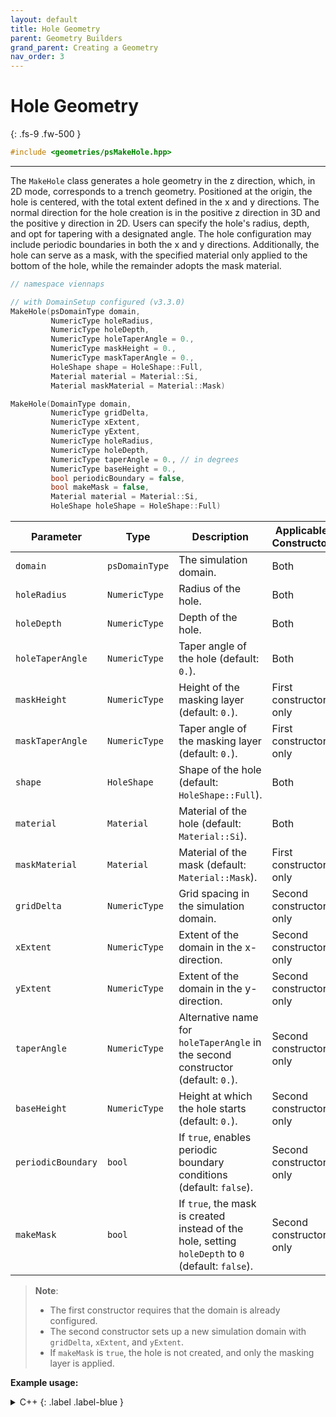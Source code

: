 ```yaml
---
layout: default
title: Hole Geometry
parent: Geometry Builders
grand_parent: Creating a Geometry
nav_order: 3
---
```


# Hole Geometry
{: .fs-9 .fw-500 }

```c++
#include <geometries/psMakeHole.hpp> 
```
---

The `MakeHole` class generates a hole geometry in the z direction, which, in 2D mode, corresponds to a trench geometry. Positioned at the origin, the hole is centered, with the total extent defined in the x and y directions. The normal direction for the hole creation is in the positive z direction in 3D and the positive y direction in 2D. Users can specify the hole's radius, depth, and opt for tapering with a designated angle. The hole configuration may include periodic boundaries in both the x and y directions. 
Additionally, the hole can serve as a mask, with the specified material only applied to the bottom of the hole, while the remainder adopts the mask material.

```c++
// namespace viennaps

// with DomainSetup configured (v3.3.0)
MakeHole(psDomainType domain, 
         NumericType holeRadius, 
         NumericType holeDepth,
         NumericType holeTaperAngle = 0., 
         NumericType maskHeight = 0.,
         NumericType maskTaperAngle = 0., 
         HoleShape shape = HoleShape::Full,
         Material material = Material::Si,
         Material maskMaterial = Material::Mask)

MakeHole(DomainType domain,
         NumericType gridDelta,
         NumericType xExtent, 
         NumericType yExtent,
         NumericType holeRadius,
         NumericType holeDepth,
         NumericType taperAngle = 0., // in degrees
         NumericType baseHeight = 0.,
         bool periodicBoundary = false,
         bool makeMask = false,
         Material material = Material::Si,
         HoleShape holeShape = HoleShape::Full)
```

| Parameter          | Type           | Description  | Applicable Constructor |
|-------------------|---------------|--------------|------------------------|
| `domain`         | `psDomainType` | The simulation domain. | Both |
| `holeRadius`     | `NumericType`  | Radius of the hole. | Both |
| `holeDepth`      | `NumericType`  | Depth of the hole. | Both |
| `holeTaperAngle` | `NumericType`  | Taper angle of the hole (default: `0.`). | Both |
| `maskHeight`     | `NumericType`  | Height of the masking layer (default: `0.`). | First constructor only |
| `maskTaperAngle` | `NumericType`  | Taper angle of the masking layer (default: `0.`). | First constructor only |
| `shape`          | `HoleShape`    | Shape of the hole (default: `HoleShape::Full`). | Both |
| `material`       | `Material`     | Material of the hole (default: `Material::Si`). | Both |
| `maskMaterial`   | `Material`     | Material of the mask (default: `Material::Mask`). | First constructor only |
| `gridDelta`      | `NumericType`  | Grid spacing in the simulation domain. | Second constructor only |
| `xExtent`        | `NumericType`  | Extent of the domain in the x-direction. | Second constructor only |
| `yExtent`        | `NumericType`  | Extent of the domain in the y-direction. | Second constructor only |
| `taperAngle`     | `NumericType`  | Alternative name for `holeTaperAngle` in the second constructor (default: `0.`). | Second constructor only |
| `baseHeight`     | `NumericType`  | Height at which the hole starts (default: `0.`). | Second constructor only |
| `periodicBoundary` | `bool`       | If `true`, enables periodic boundary conditions (default: `false`). | Second constructor only |
| `makeMask`       | `bool`         | If `true`, the mask is created instead of the hole, setting `holeDepth` to `0` (default: `false`). | Second constructor only |

> **Note**:  
> - The first constructor requires that the domain is already configured.  
> - The second constructor sets up a new simulation domain with `gridDelta`, `xExtent`, and `yExtent`.  
> - If `makeMask` is `true`, the hole is not created, and only the masking layer is applied.  

__Example usage:__

<details markdown="1">
<summary markdown="1">
C++
{: .label .label-blue }
</summary>
```c++
// namespace viennaps

// with DomainSetup configured (v3.3.0)
auto domain = SmartPointer<Domain<NumericType, D>>::New(0.5, 10., 10., BoundaryType::REFLECTIVE_BOUNDARY);
MakeHole<NumericType, D>(domain, 5.0, 5.0, 10., 0., 0., HoleShape::Quarter, Material::Si, Material::Mask)
    .apply();

// without DomainSetup
auto domain = SmartPointer<Domain<NumericType, D>>::New();
MakeHole<NumericType, D>(domain, 0.5, 10.0, 10.0, 2.5, 5.0, 10., 0., false,
                         false, Material::Si)
    .apply();
```
</details>

<details markdown="1">
<summary markdown="1">
Python
{: .label .label-green }
</summary>
```python
# with DomainSetup configured (v3.3.0)
domain = vps.Domain(gridDelta=0.5, 
                    xExtent=10.0, 
                    yExtent=10.0, 
                    boundaryType=vps.BoundaryType.REFLECTIVE_BOUNDARY)
vps.MakeHole(domain=domain,
             holeRadius=5.0,
             holeDepth=0.0,
             holeTaperAngle=0.0,
             maskHeight=5.0,
             maskTaperAngle=2.0,
             shape=vps.HoleShape.Quarter,
             material=vps.Material.Si,
             maskMaterial=vps.Material.Mask
            ).apply()

domain = vps.Domain()
vps.MakeHole(domain=domain,
              gridDelta=0.5,
              xExtent=10.0,
              yExtent=10.0,
              holeRadius=2.5,
              holeDepth=5.0,
              taperingAngle=10.0,
              baseHeight=0.0,
              periodicBoundary=False,
              makeMask=False,
              material=vps.Material.Si,
              holeShape=vps.HoleShape.Quarter
             ).apply()
```
</details>